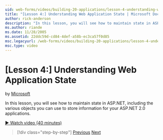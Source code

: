 ```yaml
---
uid: web-forms/videos/building-20-applications/lesson-4-understanding-web-application-state
title: "[Lesson 4:] Understanding Web Application State | Microsoft Docs"
author: rick-anderson
description: "In this lesson, you will see how to maintain state in ASP.NET, including the various objects you can use to store information for your ASP.NET 2.0 applicatio..."
ms.author: riande
ms.date: 11/28/2005
ms.assetid: 22ddc59d-cd84-4def-a58b-ec3ca57f0d85
msc.legacyurl: /web-forms/videos/building-20-applications/lesson-4-understanding-web-application-state
msc.type: video
---
```

# [Lesson 4:] Understanding Web Application State

by [Microsoft](https://github.com/microsoft)

In this lesson, you will see how to maintain state in ASP.NET, including the various objects you can use to store information for your ASP.NET 2.0 applications.

[&#9654; Watch video (40 minutes)](https://channel9.msdn.com/Blogs/ASP-NET-Site-Videos/lesson-4-understanding-web-application-state)

> [!div class="step-by-step"]
> [Previous](lesson-3-understanding-more-about-events-and-postback.md)
> [Next](lesson-5-debugging-and-tracing-your-website.md)
